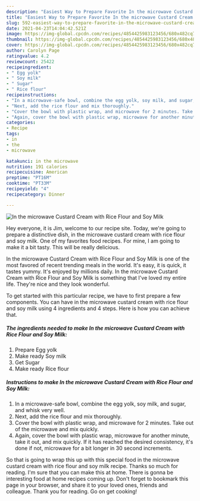 ```yaml
---
description: "Easiest Way to Prepare Favorite In the microwave Custard Cream with Rice Flour and Soy Milk"
title: "Easiest Way to Prepare Favorite In the microwave Custard Cream with Rice Flour and Soy Milk"
slug: 592-easiest-way-to-prepare-favorite-in-the-microwave-custard-cream-with-rice-flour-and-soy-milk
date: 2021-04-23T14:04:42.521Z
image: https://img-global.cpcdn.com/recipes/4854425983123456/680x482cq70/in-the-microwave-custard-cream-with-rice-flour-and-soy-milk-recipe-main-photo.jpg
thumbnail: https://img-global.cpcdn.com/recipes/4854425983123456/680x482cq70/in-the-microwave-custard-cream-with-rice-flour-and-soy-milk-recipe-main-photo.jpg
cover: https://img-global.cpcdn.com/recipes/4854425983123456/680x482cq70/in-the-microwave-custard-cream-with-rice-flour-and-soy-milk-recipe-main-photo.jpg
author: Carolyn Page
ratingvalue: 4.2
reviewcount: 25422
recipeingredient:
- " Egg yolk"
- " Soy milk"
- " Sugar"
- " Rice flour"
recipeinstructions:
- "In a microwave-safe bowl, combine the egg yolk, soy milk, and sugar, and whisk very well."
- "Next, add the rice flour and mix thoroughly."
- "Cover the bowl with plastic wrap, and microwave for 2 minutes. Take out of the microwave and mix quickly."
- "Again, cover the bowl with plastic wrap, microwave for another minute, take it out, and mix quickly. If it has reached the desired consistency, it&#39;s done if not, microwave for a bit longer in 30 second increments."
categories:
- Recipe
tags:
- in
- the
- microwave

katakunci: in the microwave 
nutrition: 191 calories
recipecuisine: American
preptime: "PT16M"
cooktime: "PT33M"
recipeyield: "4"
recipecategory: Dinner

---
```



![In the microwave Custard Cream with Rice Flour and Soy Milk](https://img-global.cpcdn.com/recipes/4854425983123456/680x482cq70/in-the-microwave-custard-cream-with-rice-flour-and-soy-milk-recipe-main-photo.jpg)

Hey everyone, it is Jim, welcome to our recipe site. Today, we're going to prepare a distinctive dish, in the microwave custard cream with rice flour and soy milk. One of my favorites food recipes. For mine, I am going to make it a bit tasty. This will be really delicious.



In the microwave Custard Cream with Rice Flour and Soy Milk is one of the most favored of recent trending meals in the world. It's easy, it is quick, it tastes yummy. It's enjoyed by millions daily. In the microwave Custard Cream with Rice Flour and Soy Milk is something that I've loved my entire life. They're nice and they look wonderful.


To get started with this particular recipe, we have to first prepare a few components. You can have in the microwave custard cream with rice flour and soy milk using 4 ingredients and 4 steps. Here is how you can achieve that.

<!--inarticleads1-->

##### The ingredients needed to make In the microwave Custard Cream with Rice Flour and Soy Milk:

1. Prepare  Egg yolk
1. Make ready  Soy milk
1. Get  Sugar
1. Make ready  Rice flour




<!--inarticleads2-->

##### Instructions to make In the microwave Custard Cream with Rice Flour and Soy Milk:

1. In a microwave-safe bowl, combine the egg yolk, soy milk, and sugar, and whisk very well.
1. Next, add the rice flour and mix thoroughly.
1. Cover the bowl with plastic wrap, and microwave for 2 minutes. Take out of the microwave and mix quickly.
1. Again, cover the bowl with plastic wrap, microwave for another minute, take it out, and mix quickly. If it has reached the desired consistency, it&#39;s done if not, microwave for a bit longer in 30 second increments.




So that is going to wrap this up with this special food in the microwave custard cream with rice flour and soy milk recipe. Thanks so much for reading. I'm sure that you can make this at home. There is gonna be interesting food at home recipes coming up. Don't forget to bookmark this page in your browser, and share it to your loved ones, friends and colleague. Thank you for reading. Go on get cooking!
